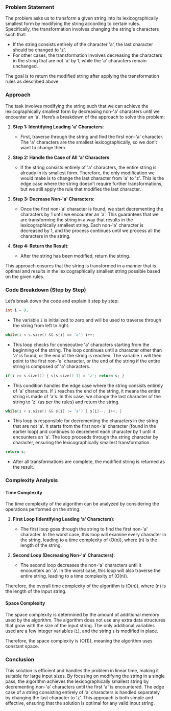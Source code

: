 ### Problem Statement

The problem asks us to transform a given string into its lexicographically smallest form by modifying the string according to certain rules. Specifically, the transformation involves changing the string's characters such that:

- If the string consists entirely of the character 'a', the last character should be changed to 'z'.
- For other cases, the transformation involves decreasing the characters in the string that are not 'a' by 1, while the 'a' characters remain unchanged.

The goal is to return the modified string after applying the transformation rules as described above.

### Approach

The task involves modifying the string such that we can achieve the lexicographically smallest form by decreasing non-'a' characters until we encounter an 'a'. Here’s a breakdown of the approach to solve this problem:

1. **Step 1: Identifying Leading 'a' Characters**:
   - First, traverse through the string and find the first non-'a' character. The 'a' characters are the smallest lexicographically, so we don’t want to change them.
   
2. **Step 2: Handle the Case of All 'a' Characters**:
   - If the string consists entirely of 'a' characters, the entire string is already in its smallest form. Therefore, the only modification we would make is to change the last character from 'a' to 'z'. This is the edge case where the string doesn’t require further transformations, but we still apply the rule that modifies the last character.

3. **Step 3: Decrease Non-'a' Characters**:
   - Once the first non-'a' character is found, we start decrementing the characters by 1 until we encounter an 'a'. This guarantees that we are transforming the string in a way that results in the lexicographically smallest string. Each non-'a' character is decreased by 1, and the process continues until we process all the characters in the string.

4. **Step 4: Return the Result**:
   - After the string has been modified, return the string.

This approach ensures that the string is transformed in a manner that is optimal and results in the lexicographically smallest string possible based on the given rules.

### Code Breakdown (Step by Step)

Let’s break down the code and explain it step by step:

```cpp
int i = 0;
```

- The variable `i` is initialized to zero and will be used to traverse through the string from left to right.

```cpp
while(i < s.size() && s[i] == 'a') i++;
```

- This loop checks for consecutive 'a' characters starting from the beginning of the string. The loop continues until a character other than 'a' is found, or the end of the string is reached. The variable `i` will then point to the first non-'a' character, or the end of the string if the entire string is composed of 'a' characters.

```cpp
if(i >= s.size()) { s[s.size()-1] = 'z'; return s; }
```

- This condition handles the edge case where the string consists entirely of 'a' characters. If `i` reaches the end of the string, it means the entire string is made of 'a's. In this case, we change the last character of the string to 'z' (as per the rules) and return the string.

```cpp
while(i < s.size() && s[i] != 'a') { s[i]--; i++; }
```

- This loop is responsible for decrementing the characters in the string that are not 'a'. It starts from the first non-'a' character (found in the earlier loop) and continues to decrement each character by 1 until it encounters an 'a'. The loop proceeds through the string character by character, ensuring the lexicographically smallest transformation.

```cpp
return s;
```

- After all transformations are complete, the modified string is returned as the result.

### Complexity Analysis

#### Time Complexity

The time complexity of the algorithm can be analyzed by considering the operations performed on the string:

1. **First Loop (Identifying Leading 'a' Characters)**:
   - The first loop goes through the string to find the first non-'a' character. In the worst case, this loop will examine every character in the string, leading to a time complexity of \(O(n)\), where \(n\) is the length of the string.

2. **Second Loop (Decreasing Non-'a' Characters)**:
   - The second loop decreases the non-'a' characters until it encounters an 'a'. In the worst case, this loop will also traverse the entire string, leading to a time complexity of \(O(n)\).

Therefore, the overall time complexity of the algorithm is \(O(n)\), where \(n\) is the length of the input string.

#### Space Complexity

The space complexity is determined by the amount of additional memory used by the algorithm. The algorithm does not use any extra data structures that grow with the size of the input string. The only additional variables used are a few integer variables (`i`), and the string `s` is modified in place.

Therefore, the space complexity is \(O(1)\), meaning the algorithm uses constant space.

### Conclusion

This solution is efficient and handles the problem in linear time, making it suitable for large input sizes. By focusing on modifying the string in a single pass, the algorithm achieves the lexicographically smallest string by decrementing non-'a' characters until the first 'a' is encountered. The edge case of a string consisting entirely of 'a' characters is handled separately by changing the last character to 'z'. This approach is both simple and effective, ensuring that the solution is optimal for any valid input string.